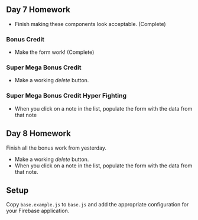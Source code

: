 ## Day 7 Homework
* Finish making these components look acceptable. (Complete)

### Bonus Credit
* Make the form work! (Complete)

### Super Mega Bonus Credit
* Make a working _delete_ button.

### Super Mega Bonus Credit Hyper Fighting
* When you click on a note in the list, populate the form with the data from that note

 ## Day 8 Homework
 
 Finish all the bonus work from yesterday.
 
 * Make a working _delete_ button.
 * When you click on a note in the list, populate the form with the data from that note.


 ## Setup
 
 Copy `base.example.js` to `base.js` and add the appropriate configuration for your Firebase application.
 
